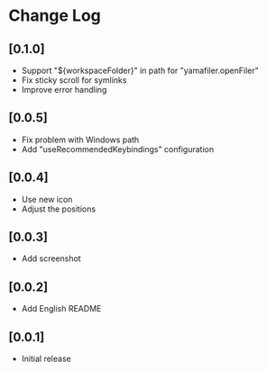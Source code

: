 # Change Log

## [0.1.0]

-   Support "${workspaceFolder}" in path for "yamafiler.openFiler"
-   Fix sticky scroll for symlinks
-   Improve error handling

## [0.0.5]

-   Fix problem with Windows path
-   Add "useRecommendedKeybindings" configuration

## [0.0.4]

-   Use new icon
-   Adjust the positions

## [0.0.3]

-   Add screenshot

## [0.0.2]

-   Add English README

## [0.0.1]

-   Initial release
